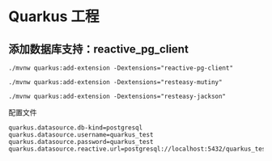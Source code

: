 # Quarkus 工程

## 添加数据库支持：reactive_pg_client

```shell
./mvnw quarkus:add-extension -Dextensions="reactive-pg-client"
```

```shell
./mvnw quarkus:add-extension -Dextensions="resteasy-mutiny"
```

```shell
./mvnw quarkus:add-extension -Dextensions="resteasy-jackson"
```

配置文件

```properties
quarkus.datasource.db-kind=postgresql
quarkus.datasource.username=quarkus_test
quarkus.datasource.password=quarkus_test
quarkus.datasource.reactive.url=postgresql://localhost:5432/quarkus_test
```
